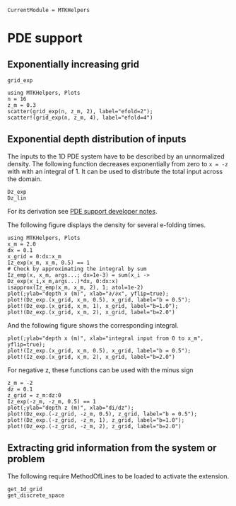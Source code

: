 ```@meta
CurrentModule = MTKHelpers
```

# PDE support

## Exponentially increasing grid

```@docs
grid_exp
```

```@example doc
using MTKHelpers, Plots
n = 16
z_m = 0.3
scatter(grid_exp(n, z_m, 2), label="efold=2");
scatter!(grid_exp(n, z_m, 4), label="efold=4") 
```


## Exponential depth distribution of inputs

The inputs to the 1D PDE system have to be described by an unnormalized density.
The following function decreases exponentially from zero to ``x = -z`` with
with an integral of 1. It can be used to distribute the total input across the domain.

```@docs
Dz_exp
Dz_lin
```

For its derivation see [PDE support developer notes](@ref).

The following figure displays the density for several e-folding times.

```@example Dz_exp
using MTKHelpers, Plots
x_m = 2.0
dx = 0.1
x_grid = 0:dx:x_m
Iz_exp(x_m, x_m, 0.5) == 1
# Check by approximating the integral by sum
Iz_emp(x, x_m, args...; dx=1e-3) = sum(x_i -> Dz_exp(x_i,x_m,args...)*dx, 0:dx:x)
isapprox(Iz_emp(x_m, x_m, 2), 1; atol=1e-2)
plot(;ylab="depth x (m)", xlab="∂/∂x", yflip=true);
plot!(Dz_exp.(x_grid, x_m, 0.5), x_grid, label="b = 0.5");
plot!(Dz_exp.(x_grid, x_m, 1), x_grid, label="b=1.0");
plot!(Dz_exp.(x_grid, x_m, 2), x_grid, label="b=2.0")
```

And the following figure shows the corresponding integral.

```@example Dz_exp
plot(;ylab="depth x (m)", xlab="integral input from 0 to x_m", yflip=true);
plot!(Iz_exp.(x_grid, x_m, 0.5), x_grid, label="b = 0.5");
plot!(Iz_exp.(x_grid, x_m, 2), x_grid, label="b=2.0")
```

For negative z, these functions can be used with the minus sign

```@example Dz_exp
z_m = -2
dz = 0.1
z_grid = z_m:dz:0
Iz_exp(-z_m, -z_m, 0.5) == 1
plot(;ylab="depth z (m)", xlab="di/dz");
plot!(Dz_exp.(-z_grid, -z_m, 0.5), z_grid, label="b = 0.5");
plot!(Dz_exp.(-z_grid, -z_m, 1), z_grid, label="b=1.0");
plot!(Dz_exp.(-z_grid, -z_m, 2), z_grid, label="b=2.0")
```
## Extracting grid information from the system or problem

The following require MethodOfLines to be loaded to activate the extension.
```@docs
get_1d_grid
get_discrete_space
```

